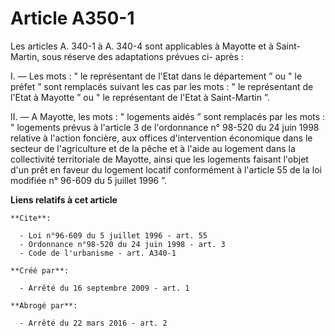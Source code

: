 # Article A350-1

Les articles A. 340-1 à A. 340-4 sont applicables à Mayotte et à Saint-Martin, sous réserve des adaptations prévues ci-
après : 

I. ― Les mots : " le représentant de l'Etat dans le département ” ou " le préfet ” sont remplacés suivant les cas par les
mots : " le représentant de l'Etat à Mayotte ” ou " le représentant de l'Etat à Saint-Martin ”. 

II. ― A Mayotte, les mots : " logements aidés ” sont remplacés par les mots : " logements prévus à l'article 3 de
l'ordonnance n° 98-520 du 24 juin 1998 relative à l'action foncière, aux offices d'intervention économique dans le secteur de
l'agriculture et de la pêche et à l'aide au logement dans la collectivité territoriale de Mayotte, ainsi que les logements
faisant l'objet d'un prêt en faveur du logement locatif conformément à l'article 55 de la loi modifiée n° 96-609 du 5 juillet
1996 ”.

**Liens relatifs à cet article**

	**Cite**:

	  - Loi n°96-609 du 5 juillet 1996 - art. 55
	  - Ordonnance n°98-520 du 24 juin 1998 - art. 3
	  - Code de l'urbanisme - art. A340-1

	**Créé par**:

	  - Arrêté du 16 septembre 2009 - art. 1

	**Abrogé par**:

	  - Arrêté du 22 mars 2016 - art. 2

